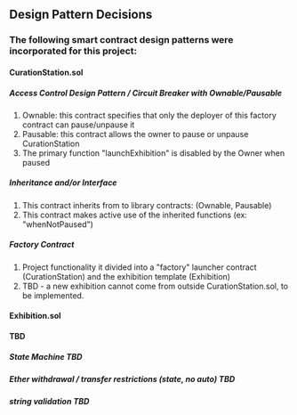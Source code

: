 ## Design Pattern Decisions

### The following smart contract design patterns were incorporated for this project:

#### CurationStation.sol

##### Access Control Design Pattern / Circuit Breaker with Ownable/Pausable
1. Ownable: this contract specifies that only the deployer of this factory contract can pause/unpause it
2. Pausable: this contract allows the owner to pause or unpause CurationStation
3. The primary function "launchExhibition" is disabled by the Owner when paused

##### Inheritance and/or Interface
1. This contract inherits from to library contracts: (Ownable, Pausable)
2. This contract makes active use of the inherited functions (ex: "whenNotPaused")

##### Factory Contract
1. Project functionality it divided into a "factory" launcher contract (CurationStation) and the exhibition template (Exhibition)
2. TBD - a new exhibition cannot come from outside CurationStation.sol, to be implemented.


#### Exhibition.sol

#### TBD

##### State Machine TBD

##### Ether withdrawal / transfer restrictions (state, no auto) TBD

##### string validation TBD










